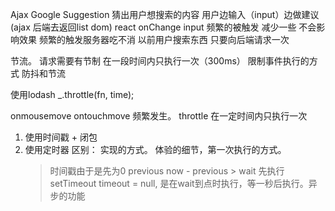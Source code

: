 Ajax Google Suggestion 
猜出用户想搜索的内容
用户边输入（input）边做建议 (ajax 后端去返回list dom)
react onChange input
频繁的被触发  减少一些 不会影响效果
频繁的触发服务器吃不消
以前用户搜索东西  只要向后端请求一次

节流。  请求需要有节制
在一段时间内只执行一次（300ms）
限制事件执行的方式   防抖和节流

使用lodash _.throttle(fn, time);


onmousemove ontouchmove 频繁发生。
throttle 在一定时间内只执行一次

1. 使用时间戳 + 闭包
2. 使用定时器
    区别： 实现的方式。 体验的细节，第一次执行的方式。
     > 时间戳由于是先为0 previous  now - previous > wait 先执行
     > setTimeout timeout = null, 是在wait到点时执行，等一秒后执行。异步的功能
